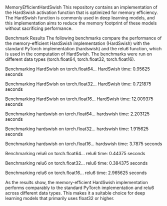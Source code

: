 MemoryEfficientHardSwish
This repository contains an implementation of the HardSwish activation function that is optimized for memory efficiency.
The HardSwish function is commonly used in deep learning models, and this implementation aims to reduce the memory footprint of these models without sacrificing performance.

Benchmark Results
The following benchmarks compare the performance of the memory-efficient HardSwish implementation (HardSwish) with the standard PyTorch implementation (hardswish) and the relu6 function, which is used in the computation of HardSwish.
The benchmarks were run on different data types (torch.float64, torch.float32, torch.float16).

Benchmarking HardSwish on torch.float64...
HardSwish time: 0.95625 seconds

Benchmarking HardSwish on torch.float32...
HardSwish time: 0.721875 seconds

Benchmarking HardSwish on torch.float16...
HardSwish time: 12.009375 seconds

Benchmarking hardswish on torch.float64...
hardswish time: 2.203125 seconds

Benchmarking hardswish on torch.float32...
hardswish time: 1.915625 seconds

Benchmarking hardswish on torch.float16...
hardswish time: 3.7875 seconds

Benchmarking relu6 on torch.float64...
relu6 time: 0.44375 seconds

Benchmarking relu6 on torch.float32...
relu6 time: 0.384375 seconds

Benchmarking relu6 on torch.float16...
relu6 time: 2.965625 seconds

As the results show, the memory-efficient HardSwish implementation performs comparably to the standard PyTorch implementation and relu6 across different data types. This makes it a suitable choice for deep learning models that primarily uses float32 or higher.
